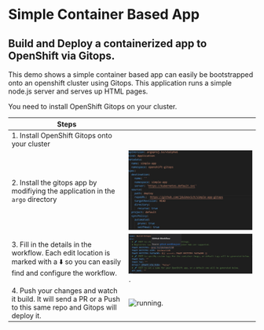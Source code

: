 # Simple Container Based App  

## Build and Deploy a containerized app to OpenShift via Gitops.  

This demo shows a simple container based app can easily be bootstrapped onto an openshift cluster using Gitops.
This application runs a simple node.js server and serves up HTML pages. 

You need to install OpenShift Gitops on your cluster.

| Steps    |    |
| ----------- | ----------- |
| 1. Install OpenShift Gitops onto your cluster      |       |
| 2. Install the gitops app by modifiying the application in the `argo` directory  | ![OpenShift Workflow](images/argo.jpg)         |
| 3. Fill in the details in the workflow. Each edit location is marked with  a  ⬇️ so you can easily find and configure the workflow.       | ![destination](images/editconfig.jpg).    | 
| 4. Push your changes and watch it build. It will send a PR or a Push to this same repo and Gitops will deploy it.     |    ![running](images/running.png).        |
 
 
